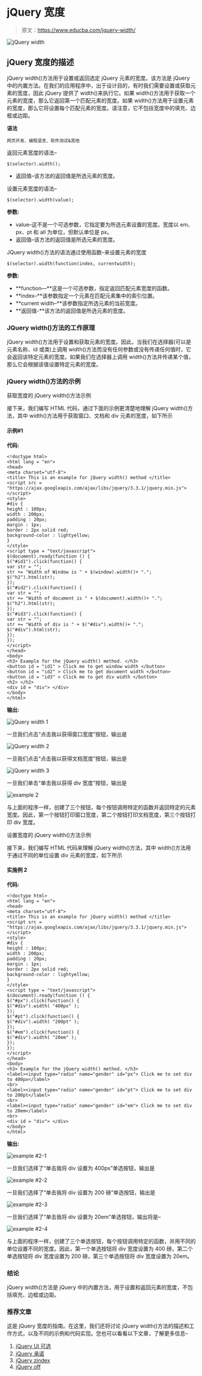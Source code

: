 # jQuery 宽度

> 原文：<https://www.educba.com/jquery-width/>

![jQuery width](img/4ac62216200cdaa01a29aa6ac0518754.png)



## **jQuery 宽度**的描述

jQuery width()方法用于设置或返回选定 jQuery 元素的宽度。该方法是 jQuery 中的内置方法。在我们的应用程序中，出于设计目的，有时我们需要设置或获取元素的宽度，因此 jQuery 提供了 width()来执行它。如果 width()方法用于获取一个元素的宽度，那么它返回第一个匹配元素的宽度。如果 width()方法用于设置元素的宽度，那么它将设置每个匹配元素的宽度。请注意，它不包括宽度中的填充、边框或边距。

**语法**

<small>网页开发、编程语言、软件测试&其他</small>

返回元素宽度的语法–

```
$(selector).width();
```

*   返回值–该方法的返回值是所选元素的宽度。

设置元素宽度的语法–

```
$(selector).width(value);
```

**参数:**

*   value–这不是一个可选参数，它指定要为所选元素设置的宽度。宽度以 em、px、pt 和 all 为单位，但默认单位是 px。
*   返回值–该方法的返回值是所选元素的宽度。

JQuery width()方法的语法通过使用函数–来设置元素的宽度

```
$(selector).width(function(index, currentwidth);
```

**参数:**

*   **function—**这是一个可选参数，指定返回匹配元素宽度的函数。
*   **index–**该参数指定一个元素在匹配元素集中的索引位置。
*   **current width–**该参数指定所选元素的当前宽度。
*   **返回值-**该方法的返回值是所选元素的宽度。

### JQuery width()方法的工作原理

jQuery width()方法用于设置和获取元素的宽度。因此，当我们在选择器(可以是元素名称、id 或类)上调用 width()方法而没有任何参数或没有传递任何值时，它会返回该特定元素的宽度。如果我们在选择器上调用 width()方法并传递某个值，那么它会根据该值设置特定元素的宽度。

### jQuery width()方法的示例

获取宽度的 jQuery width()方法示例

接下来，我们编写 HTML 代码，通过下面的示例更清楚地理解 jQuery width()方法，其中 width()方法用于获取窗口、文档和 div 元素的宽度，如下所示

#### 示例#1

**代码:**

```
<!doctype html>
<html lang = "en">
<head>
<meta charset="utf-8">
<title> This is an example for jQuery width() method </title>
<script src = "https://ajax.googleapis.com/ajax/libs/jquery/3.3.1/jquery.min.js">
</script>
<style>
#div {
height : 100px;
width : 200px;
padding : 20px;
margin : 1px;
border : 2px solid red;
background-color : lightyellow;
}
</style>
<script type = "text/javascript">
$(document).ready(function () {
$("#id1").click(function() {
var str = "";
str += "Width of Window is " + $(window).width()+ ".";
$("h2").html(str);
});
$("#id2").click(function() {
var str = "";
str += "Width of document is " + $(document).width()+ ".";
$("h2").html(str);
});
$("#id3").click(function() {
var str = "";
str += "Width of div is " + $("#div").width()+ ".";
$("#div").html(str);
});
});
</script>
</head>
<body>
<h3> Example for the jQuery width() method. </h3>
<button id = "id1" > Click me to get window width </button>
<button id = "id2" > Click me to get document width </button>
<button id = "id3" > Click me to get div width </button>
<h2> </h2>
<div id = "div"> </div>
</body>
</html>
```

**输出:**

![jQuery width 1](img/b4ed2641b44825d1804e3f4340a5eee1.png)



一旦我们点击“点击我以获得窗口宽度”按钮，输出是

![jQuery width 2](img/e9e4660abd6e6b1e79a13e77443cb789.png)



一旦我们点击“点击我以获得文档宽度”按钮，输出是

![jQuery width 3](img/53b089c2d78a3ec8ccd91008ed2be6a6.png)



一旦我们单击“单击我以获得 div 宽度”按钮，输出是

![example 2](img/1c84a6e58a6c3b56256a8f2d0c79803d.png)



与上面的程序一样，创建了三个按钮，每个按钮调用特定的函数并返回特定的元素宽度。因此，第一个按钮打印窗口宽度，第二个按钮打印文档宽度，第三个按钮打印 div 宽度。

设置宽度的 jQuery width()方法示例

接下来，我们编写 HTML 代码来理解 jQuery width()方法，其中 width()方法用于通过不同的单位设置 div 元素的宽度，如下所示

#### 实施例 2

**代码:**

```
<!doctype html>
<html lang = "en">
<head>
<meta charset="utf-8">
<title> This is an example for jQuery width() method </title>
<script src = "https://ajax.googleapis.com/ajax/libs/jquery/3.3.1/jquery.min.js">
</script>
<style>
#div {
height : 100px;
width : 200px;
padding : 20px;
margin : 1px;
border : 2px solid red;
background-color : lightyellow;
}
</style>
<script type = "text/javascript">
$(document).ready(function () {
$("#px").click(function() {
$("#div").width( "400px" );
});
$("#pt").click(function() {
$("#div").width( "200pt" );
});
$("#em").click(function() {
$("#div").width( "20em" );
});
});
</script>
</head>
<body>
<h3> Example for the jQuery width() method. </h3>
<label><input type="radio" name="gender" id="px"> Click me to set div to 400px</label>
<br>
<label><input type="radio" name="gender" id="pt"> Click me to set div to 200pt</label>
<br>
<label><input type="radio" name="gender" id="em"> Click me to set div to 20em</label>
<br>
<div id = "div"> </div>
</body>
</html>
```

**输出:**

![example #2-1](img/00bf7e52d3c9fe656e0a8b6ded393882.png)



一旦我们选择了“单击我将 div 设置为 400px”单选按钮，输出是

![example #2-2](img/a34e50d028cc602e36fb6b3662e51287.png)



一旦我们选择了“单击我将 div 设置为 200 磅”单选按钮，输出是

![example #2-3](img/a7d64f72d548c5a4e6afec3d3c9e7ddf.png)



一旦我们选择了“单击我将 div 设置为 20em”单选按钮，输出将是–

![example #2-4](img/463976d922eeed54c285ca7ecf03851c.png)



与上面的程序一样，创建了三个单选按钮，每个按钮调用特定的函数，并用不同的单位设置不同的宽度。因此，第一个单选按钮将 div 宽度设置为 400 磅，第二个单选按钮将 div 宽度设置为 200 磅，第三个单选按钮将 div 宽度设置为 20em。

### 结论

jQuery width()方法是 jQuery 中的内置方法，用于设置和返回元素的宽度，不包括填充、边框或边距。

### 推荐文章

这是 jQuery 宽度的指南。在这里，我们还将讨论 jQuery width()方法的描述和工作方式，以及不同的示例和代码实现。您也可以看看以下文章，了解更多信息–

1.  [jQuery UI 可选](https://www.educba.com/jquery-ui-selectable/)
2.  [jQuery 承诺](https://www.educba.com/jquery-promise/)
3.  [jQuery zindex](https://www.educba.com/jquery-zindex/)
4.  [jQuery off](https://www.educba.com/jquery-off/)





